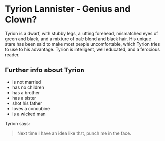 # Tyrion Lannister - Genius and Clown?

Tyrion is a dwarf, with stubby legs, a jutting forehead, mismatched eyes of green and black, and a mixture of pale blond and black hair. His unique stare has been said to make most people uncomfortable, which Tyrion tries to use to his advantage. Tyrion is intelligent, well educated, and a ferocious reader.

## Further info about Tyrion

* is not married
* has no children
* has a brother
* has a sister
* shot his father
* loves a concubine
* is a wicked man

Tyrion says:

> Next time I have an idea like that, punch me in the face.
